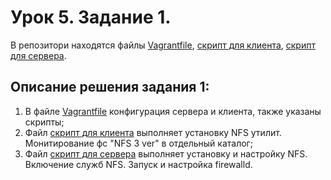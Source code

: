 # Урок 5. Задание 1.
В репозитори находятся файлы [Vagrantfile](Vagrantfile), [скрипт для клиента](script_client.sh), [скрипт для сервера](script_serv.sh).
## Описание решения задания 1:
1. В файле [Vagrantfile](Vagrantfile) конфигурация сервера и клиента, также указаны скрипты;
2. Файл [скрипт для клиента](script_client.sh) выполняет установку NFS утилит. Монитирование фс "NFS 3 ver" в отдельный каталог;
3. Файл [скрипт для сервера](script_serv.sh) выполняет установку и настройку NFS. Включение служб NFS. Запуск и настройка firewalld. 
